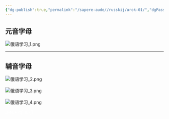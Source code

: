 ```yaml
---
{"dg-publish":true,"permalink":"/sapere-aude//russkij/urok-01/","dgPassFrontmatter":true}
---
```



## 元音字母
![俄语学习_1.png](/img/user/TARDIS/Assets/2023/%E4%BF%84%E8%AF%AD%E5%AD%A6%E4%B9%A0_1.png)

---

## 辅音字母
![俄语学习_2.png](/img/user/TARDIS/Assets/2023/%E4%BF%84%E8%AF%AD%E5%AD%A6%E4%B9%A0_2.png)
<br><br>
![俄语学习_3.png](/img/user/TARDIS/Assets/2023/%E4%BF%84%E8%AF%AD%E5%AD%A6%E4%B9%A0_3.png)
<br><br>
![俄语学习_4.png](/img/user/TARDIS/Assets/2023/%E4%BF%84%E8%AF%AD%E5%AD%A6%E4%B9%A0_4.png)

<font color="#ffffff">ц-ts ч-t∫i щ-∫i</font>

